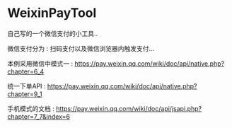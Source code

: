 # WeixinPayTool

自己写的一个微信支付的小工具..

微信支付分为 : 扫码支付以及微信浏览器内触发支付...

本例采用微信中模式一 : 
https://pay.weixin.qq.com/wiki/doc/api/native.php?chapter=6_4

统一下单API : https://pay.weixin.qq.com/wiki/doc/api/native.php?chapter=9_1


手机模式的文档 : https://pay.weixin.qq.com/wiki/doc/api/jsapi.php?chapter=7_7&index=6
